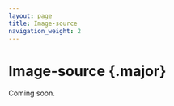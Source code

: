 ```yaml
---
layout: page
title: Image-source
navigation_weight: 2
---
```


# Image-source {.major}

Coming soon.
